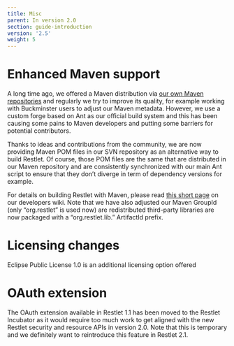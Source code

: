 ```yaml
---
title: Misc
parent: In version 2.0
section: guide-introduction
version: '2.5'
weight: 5
---
```

# Enhanced Maven support

A long time ago, we offered a Maven distribution via [our own Maven
repositories](/downloads/current?distribution=maven&release=stable&edition=jse)
and regularly we try to improve its quality, for example working with
Buckminster users to adjust our Maven metadata. However, we use a custom
forge based on Ant as our official build system and this has been
causing some pains to Maven developers and putting some barriers for
potential contributors.

Thanks to ideas and contributions from the community, we are now
providing Maven POM files in our SVN repository as an alternative way to
build Restlet. Of course, those POM files are the same that are
distributed in our Maven repository and are consistently synchronized
with our main Ant script to ensure that they don’t diverge in term of
dependency versions for example.

For details on building Restlet with Maven, please read [this short
page](/participate#/179-restlet/240-restlet.html)
on our developers wiki. Note that we have also adjusted our Maven
GroupId (only “org.restlet” is used now) are redistributed third-party
libraries are now packaged with a “org.restlet.lib.” ArtifactId prefix.

# Licensing changes

Eclipse Public License 1.0 is an additional licensing option offered

# OAuth extension

The OAuth extension available in Restlet 1.1 has been moved to the
Restlet Incubator
as it would require too much work to get aligned with the new Restlet
security and resource APIs in version 2.0. Note that this is temporary
and we definitely want to reintroduce this feature in Restlet 2.1.
